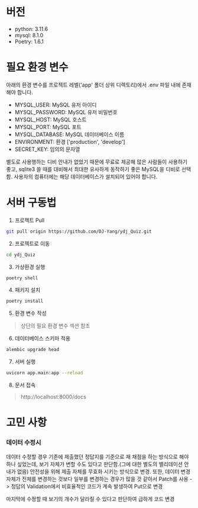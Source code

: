 # 버전
- python: 3.11.6
- mysql: 8.1.0
- Poetry: 1.6.1

# 필요 환경 변수
아래의 환경 변수를 프로젝트 레벨('app' 폴더 상위 디렉토리)에서 .env 파일 내에 존재해야 합니다.

- MYSQL_USER: MySQL 유저 아이디
- MYSQL_PASSWORD: MySQL 유저 비밀번호
- MYSQL_HOST: MySQL 호스트
- MYSQL_PORT: MySQL 포트
- MYSQL_DATABASE: MySQL 데이터베이스 이름
- ENVIRONMENT: 환경 ['production', 'develop']
- SECRET_KEY: 임의의 문자열

별도로 사용행하는 디비 안내가 없었기 때문에 무료로 제공해 많은 사람들이 사용하기 좋고, sqlite3 쓸 때를 대비해서 최대한 유사하게 동작하기 좋은 MySQL을 디비로 선택함. 사용자의 컴퓨터에는 해당 데이터베이스가 설치되어 있어야 합니다.

# 서버 구동법
1. 프로젝트 Pull
```bash
git pull origin https://github.com/DJ-Yang/ydj_Quiz.git
```
2. 프로젝트로 이동
```bash
cd ydj_Quiz
```
3. 가상환경 실행
```bash
poetry shell
```
4. 패키지 설치
```bash
poetry install
```
5. 환경 변수 작성
> 상단의 필요 환경 변수 섹션 참조
6. 데이터베이스 스키마 적용
```bash
alembic upgrade head
```
7. 서버 실행
```bash
uvicorn app.main:app --reload
```
8. 문서 접속
> http://localhost:8000/docs


# 고민 사항
### 데이터 수정시
데이터 수정할 경우 기존에 제출했던 정답지를 기준으로 재 채점을 하는 방식으로 해야하나 싶었는데, 보기 자체가 변할 수도 있다고 판단함.(그에 대한 별도의 밸리데이션 안내가 없음) 안전성을 위해 제출 자체를 무효화 시키는 방식으로 변경. 또한, 데이터 변경 자체가 전체를 변경하는 것보다 일부를 변경하는 경우가 많을 것 같아서 Patch를 사용
-> 정답의 Validation에서 비효율적인 코드가 계속 발생하여 Put으로 변경

마지막에 수정할 때 보기의 개수가 달라질 수 있다고 판단하여 급하게 코드 변경